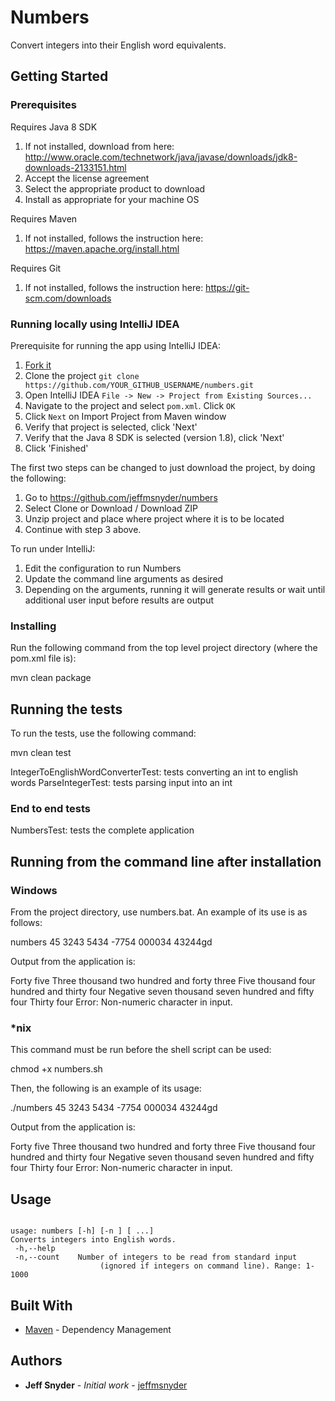 # Numbers

Convert integers into their English word equivalents.

## Getting Started

### Prerequisites

Requires Java 8 SDK
1. If not installed, download from here: http://www.oracle.com/technetwork/java/javase/downloads/jdk8-downloads-2133151.html
2. Accept the license agreement
3. Select the appropriate product to download
4. Install as appropriate for your machine OS

Requires Maven
1. If not installed, follows the instruction here: https://maven.apache.org/install.html

Requires Git
1. If not installed, follows the instruction here: https://git-scm.com/downloads

### Running locally using IntelliJ IDEA

Prerequisite for running the app using IntelliJ IDEA:

1. [Fork it](https://github.com/jeffmsnyder/numbers/fork)
2. Clone the project `git clone https://github.com/YOUR_GITHUB_USERNAME/numbers.git`
3. Open IntelliJ IDEA `File -> New -> Project from Existing Sources... `
4. Navigate to the project and select `pom.xml`. Click `OK`
5. Click `Next` on Import Project from Maven window
6. Verify that project is selected, click 'Next'
7. Verify that the Java 8 SDK is selected (version 1.8), click 'Next'
8. Click 'Finished'

The first two steps can be changed to just download the project, by doing the following:

1. Go to https://github.com/jeffmsnyder/numbers
2. Select Clone or Download / Download ZIP
3. Unzip project and place where project where it is to be located
4. Continue with step 3 above.

To run under IntelliJ:

1. Edit the configuration to run Numbers
2. Update the command line arguments as desired
3. Depending on the arguments, running it will generate results or wait until additional user input before results are output

### Installing

Run the following command from the top level project directory (where the pom.xml file is):

mvn clean package

## Running the tests

To run the tests, use the following command:

mvn clean test

IntegerToEnglishWordConverterTest: tests converting an int to english words
ParseIntegerTest: tests parsing input into an int

### End to end tests

NumbersTest: tests the complete application

## Running from the command line after installation

### Windows

From the project directory, use numbers.bat.  An example of its use is as follows:

numbers 45 3243 5434 -7754 000034 43244gd

Output from the application is:

Forty five
Three thousand two hundred and forty three
Five thousand four hundred and thirty four
Negative seven thousand seven hundred and fifty four
Thirty four
Error: Non-numeric character in input.

### *nix

This command must be run before the shell script can be used:

chmod +x numbers.sh

Then, the following is an example of its usage:

./numbers 45 3243 5434 -7754 000034 43244gd

Output from the application is:

Forty five
Three thousand two hundred and forty three
Five thousand four hundred and thirty four
Negative seven thousand seven hundred and fifty four
Thirty four
Error: Non-numeric character in input.

## Usage

<code>
usage: numbers [-h] [-n <arg>] [<integer1> <integer2>...]
Converts integers into English words.
 -h,--help
 -n,--count <arg>   Number of integers to be read from standard input
                    (ignored if integers on command line). Range: 1-1000
</code>

## Built With

* [Maven](https://maven.apache.org/) - Dependency Management

## Authors

* **Jeff Snyder** - *Initial work* - [jeffmsnyder](https://github.com/jeffmsnyder)

